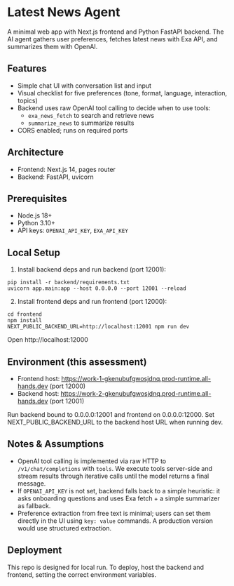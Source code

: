 # Latest News Agent

A minimal web app with Next.js frontend and Python FastAPI backend. The AI agent gathers user preferences, fetches latest news with Exa API, and summarizes them with OpenAI.

## Features

- Simple chat UI with conversation list and input
- Visual checklist for five preferences (tone, format, language, interaction, topics)
- Backend uses raw OpenAI tool calling to decide when to use tools:
  - `exa_news_fetch` to search and retrieve news
  - `summarize_news` to summarize results
- CORS enabled; runs on required ports

## Architecture

- Frontend: Next.js 14, pages router
- Backend: FastAPI, uvicorn

## Prerequisites

- Node.js 18+
- Python 3.10+
- API keys: `OPENAI_API_KEY`, `EXA_API_KEY`

## Local Setup

1. Install backend deps and run backend (port 12001):

```
pip install -r backend/requirements.txt
uvicorn app.main:app --host 0.0.0.0 --port 12001 --reload
```

2. Install frontend deps and run frontend (port 12000):

```
cd frontend
npm install
NEXT_PUBLIC_BACKEND_URL=http://localhost:12001 npm run dev
```

Open http://localhost:12000

## Environment (this assessment)

- Frontend host: https://work-1-gkenubufgwosjdnq.prod-runtime.all-hands.dev (port 12000)
- Backend host:  https://work-2-gkenubufgwosjdnq.prod-runtime.all-hands.dev (port 12001)

Run backend bound to 0.0.0.0:12001 and frontend on 0.0.0.0:12000. Set NEXT_PUBLIC_BACKEND_URL to the backend host URL when running dev.

## Notes & Assumptions

- OpenAI tool calling is implemented via raw HTTP to `/v1/chat/completions` with `tools`. We execute tools server-side and stream results through iterative calls until the model returns a final message.
- If `OPENAI_API_KEY` is not set, backend falls back to a simple heuristic: it asks onboarding questions and uses Exa fetch + a simple summarizer as fallback.
- Preference extraction from free text is minimal; users can set them directly in the UI using `key: value` commands. A production version would use structured extraction.

## Deployment

This repo is designed for local run. To deploy, host the backend and frontend, setting the correct environment variables.
